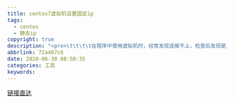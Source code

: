 ```yaml
---
title: centos7虚拟机设置固定ip
tags:
  - centos
  - 静态ip
copyright: true
description: "<pre>\t\t\t\t在程序中使用虚拟机时，经常发现连接不上，检查后发现是虚拟机自动获取的原因。<br/>\t\t\t\t只有一两个的话，修改即可，代码多了后就有点力不从心了，所以可以修改虚拟机ip为固定的ip</pre>"
abbrlink: 72a467c6
date: 2020-06-30 08:50:35
categories: 工具
keywords:
---
```




[链接直达](https://www.cnblogs.com/lfhappy/p/10798400.html)

